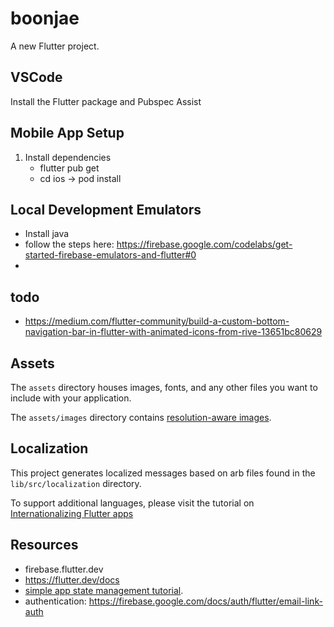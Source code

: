 # boonjae

A new Flutter project.

## VSCode
Install the Flutter package and Pubspec Assist

## Mobile App Setup
1. Install dependencies
    * flutter pub get
    * cd ios -> pod install

## Local Development Emulators
* Install java
* follow the steps here: https://firebase.google.com/codelabs/get-started-firebase-emulators-and-flutter#0 
* 



## todo
* https://medium.com/flutter-community/build-a-custom-bottom-navigation-bar-in-flutter-with-animated-icons-from-rive-13651bc80629 


## Assets

The `assets` directory houses images, fonts, and any other files you want to
include with your application.

The `assets/images` directory contains [resolution-aware
images](https://flutter.dev/docs/development/ui/assets-and-images#resolution-aware).

## Localization

This project generates localized messages based on arb files found in
the `lib/src/localization` directory.

To support additional languages, please visit the tutorial on
[Internationalizing Flutter
apps](https://flutter.dev/docs/development/accessibility-and-localization/internationalization)



## Resources
* firebase.flutter.dev
* https://flutter.dev/docs
* [simple app state management
tutorial](https://flutter.dev/docs/development/data-and-backend/state-mgmt/simple).
* authentication: https://firebase.google.com/docs/auth/flutter/email-link-auth 
